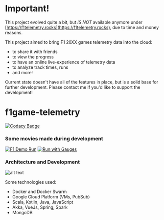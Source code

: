 # Important!

This project evolved quite a bit, but *IS NOT* available anymore under [https://f1telemetry.rocks](https://f1telemetry.rocks), due to time and money reasons.

This project aimed to bring F1 20XX games telemetry data into the cloud:
- to share it with friends
- to view the progress
- to have an online live-experience of telemetry data
- to analyze track times, runs
- and more!

Current state doesn't have all of the features in place, but is a solid base for further development. Please contact me if you'd like to support the development!

# f1game-telemetry

[![Codacy Badge](https://api.codacy.com/project/badge/Grade/fdf98753c2b94cc298cdbab140249635)](https://www.codacy.com/app/gmaslowski/f1game-telemetry?utm_source=github.com&utm_medium=referral&utm_content=gmaslowski/f1game-telemetry&utm_campaign=badger)

### Some movies made during development

[![F1 Demo Run](https://img.youtube.com/vi/749N3TgkqGU/0.jpg)](https://www.youtube.com/watch?v=749N3TgkqGU)
[![Run with Gauges](https://img.youtube.com/vi/kb42ghIzQCM/0.jpg)](https://www.youtube.com/watch?v=kb42ghIzQCM)


### Architecture and Development

![alt text](https://raw.githubusercontent.com/gmaslowski/telemetry-rocks/master/architecture.png)

Some technologies used:
- Docker and Docker Swarm
- Google Cloud Platform (VMs, PubSub)
- Scala, Kotlin, Java, JavaScript
- Akka, VueJs, Spring, Spark
- MongoDB
